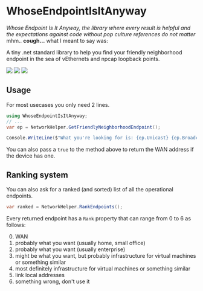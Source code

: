 # WhoseEndpointIsItAnyway

*Whose Endpoint Is It Anyway, the library where every result is helpful and the expectations against code without pop culture references do not matter* mhm.. **cough...** what I meant to say was:

A tiny .net standard library to help you find your friendly neighborhood endpoint in the sea of vEthernets and npcap loopback points.

![](https://img.shields.io/badge/platform-any-green.svg?longCache=true&style=flat-square) ![](https://img.shields.io/badge/nuget-yes-green.svg?longCache=true&style=flat-square) ![](https://img.shields.io/badge/license-MIT-blue.svg?longCache=true&style=flat-square)

## Usage

For most usecases you only need 2 lines.

```csharp
using WhoseEndpointIsItAnyway;
// ...
var ep = NetworkHelper.GetFriendlyNeighborhoodEndpoint();

Console.WriteLine($"What you're looking for is: {ep.Unicast} {ep.Broadcast} {ep.IsWan}");

```

You can also pass a `true` to the method above to return the WAN address if the device has one.

## Ranking system

You can also ask for a ranked (and sorted) list of all the operational endpoints.

```csharp
var ranked = NetworkHelper.RankEndpoints();
```

Every returned endpoint has a `Rank` property that can range from 0 to 6 as follows:

0. WAN
1. probably what you want (usually home, small office)
2. probably what you want (usually enterprise)
3. might be what you want, but probably infrastructure for virtual machines or something similar
4. most definitely infrastructure for virtual machines or something similar
5. link local addresses
6. something wrong, don't use it